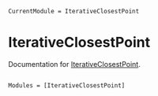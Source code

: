 ```@meta
CurrentModule = IterativeClosestPoint
```

# IterativeClosestPoint

Documentation for [IterativeClosestPoint](https://github.com/tmcgrath325/IterativeClosestPoint.jl).

```@index
```

```@autodocs
Modules = [IterativeClosestPoint]
```
